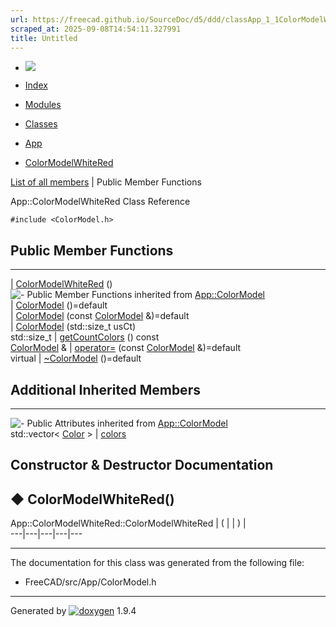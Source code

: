 ```yaml
---
url: https://freecad.github.io/SourceDoc/d5/ddd/classApp_1_1ColorModelWhiteRed.html
scraped_at: 2025-09-08T14:54:11.327991
title: Untitled
---
```


  * [ ![](https://www.freecad.org/svg/logo-freecad.svg) ](https://freecadweb.org "FreeCAD")
  * [Index](../../index.html "Index")
  * [Modules](../../modules.html "Modules list")
  * [Classes](../../annotated.html "Annotated list")

  * [App](../../dd/dc2/namespaceApp.html)
  * [ColorModelWhiteRed](../../d5/ddd/classApp_1_1ColorModelWhiteRed.html)

[List of all members](../../d6/da7/classApp_1_1ColorModelWhiteRed-members.html) | Public Member Functions

App::ColorModelWhiteRed Class Reference

`#include <ColorModel.h>`

##  Public Member Functions  
  
---  
|
[ColorModelWhiteRed](../../d5/ddd/classApp_1_1ColorModelWhiteRed.html#aaf9878543811471d92b6a2024a3dbe17)
()  
![-](../../closed.png) Public Member Functions inherited from
[App::ColorModel](../../d4/d9e/classApp_1_1ColorModel.html)  
|
[ColorModel](../../d4/d9e/classApp_1_1ColorModel.html#a7ad5cb080f18c5f8e96b86b736540436)
()=default  
|
[ColorModel](../../d4/d9e/classApp_1_1ColorModel.html#a1ea1576c53ef837bb0bce2ee4fc40ecf)
(const [ColorModel](../../d4/d9e/classApp_1_1ColorModel.html) &)=default  
|
[ColorModel](../../d4/d9e/classApp_1_1ColorModel.html#a0d3a8e603dc2fe12c265a471b99a9ce9)
(std::size_t usCt)  
std::size_t | [getCountColors](../../d4/d9e/classApp_1_1ColorModel.html#a78855a38757909a3c963d340fcb50c9a) () const  
[ColorModel](../../d4/d9e/classApp_1_1ColorModel.html) & | [operator=](../../d4/d9e/classApp_1_1ColorModel.html#aff62814b8392c5108a4291d2d341f538) (const [ColorModel](../../d4/d9e/classApp_1_1ColorModel.html) &)=default  
virtual | [~ColorModel](../../d4/d9e/classApp_1_1ColorModel.html#af877e055ebdab6816ffa69f6fdb3e324) ()=default  
  
##  Additional Inherited Members  
  
---  
![-](../../closed.png) Public Attributes inherited from
[App::ColorModel](../../d4/d9e/classApp_1_1ColorModel.html)  
std::vector< [Color](../../d3/d3a/classApp_1_1Color.html) > | [colors](../../d4/d9e/classApp_1_1ColorModel.html#acc565fde34e6d1d547728a8417756f2a)  
  
## Constructor & Destructor Documentation

## ◆ ColorModelWhiteRed()

App::ColorModelWhiteRed::ColorModelWhiteRed  | ( | | ) |   
---|---|---|---|---  
  
* * *

The documentation for this class was generated from the following file:

  * FreeCAD/src/App/ColorModel.h

* * *

Generated by
[![doxygen](../../doxygen.svg)](https://www.doxygen.org/index.html) 1.9.4


